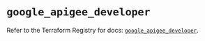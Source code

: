 # `google_apigee_developer`

Refer to the Terraform Registry for docs: [`google_apigee_developer`](https://registry.terraform.io/providers/hashicorp/google/6.20.0/docs/resources/apigee_developer).
